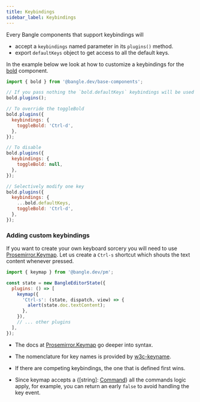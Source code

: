 ```yaml
---
title: Keybindings
sidebar_label: Keybindings
---
```


Every Bangle components that support keybindings will

- accept a `keybindings` named parameter in its `plugins()` method.
- export `defaultKeys` object to get access to all the default keys.

In the example below we look at how to customize a keybindings for the
[bold](/docs/api/base_components#bold-component) component.

```js
import { bold } from '@bangle.dev/base-components';

// If you pass nothing the `bold.defaultKeys` keybindings will be used
bold.plugins();

// To override the toggleBold
bold.plugins({
  keybindings: {
    toggleBold: 'Ctrl-d',
  },
});

// To disable
bold.plugins({
  keybindings: {
    toggleBold: null,
  },
});

// Selectively modify one key
bold.plugins({
  keybindings: {
    ...bold.defaultKeys,
    toggleBold: 'Ctrl-d',
  },
});
```

### Adding custom keybindings

If you want to create your own keyboard sorcery you will need to use [Prosemirror.Keymap](https://prosemirror.net/docs/ref/#keymap). Let us create
a `Ctrl-s` shortcut which shouts the text content whenever pressed.

```js
import { keymap } from '@bangle.dev/pm';

const state = new BangleEditorState({
  plugins: () => [
    keymap({
      'Ctrl-s': (state, dispatch, view) => {
        alert(state.doc.textContent);
      },
    }),
    // ... other plugins
  ],
});
```

- The docs at [Prosemirror.Keymap](https://prosemirror.net/docs/ref/#keymap) go deeper into syntax.

- The nomenclature for key names is provided by [w3c-keyname](https://github.com/marijnh/w3c-keyname).

- If there are competing keybindings, the one that is defined first wins.

- Since keymap accepts a {[string]: [Command](/docs/api/core#command)} all the commands logic apply, for example, you
  can return an early `false` to avoid handling the key event.
